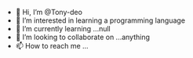 - 👋 Hi, I’m @Tony-deo
- 👀 I’m interested in learning a programming language
- 🌱 I’m currently learning ...null
- 💞️ I’m looking to collaborate on ...anything
- 📫 How to reach me ...

<!---
Tony-deo/Tony-deo is a ✨ special ✨ repository because its `README.md` (this file) appears on your GitHub profile.
You can click the Preview link to take a look at your changes.
--->
